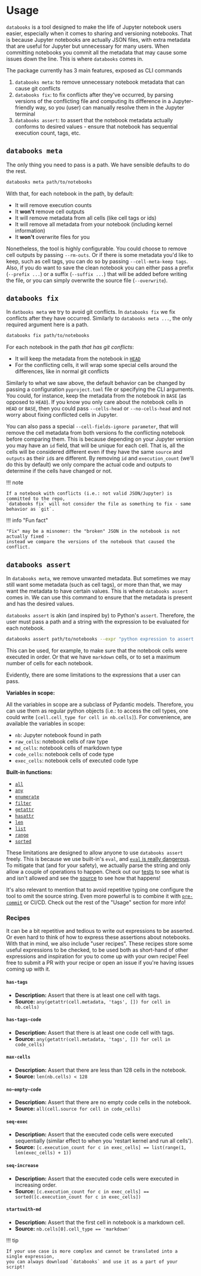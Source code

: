 # Usage

`databooks` is a tool designed to make the life of Jupyter notebook users easier,
especially when it comes to sharing and versioning notebooks. That is because Jupyter
notebooks are actually JSON files, with extra metadata that are useful for Jupyter but
unnecessary for many users. When committing notebooks you commit all the metadata that
may cause some issues down the line. This is where `databooks` comes in.

The package currently has 3 main features, exposed as CLI commands
1. `databooks meta`: to remove unnecessary notebook metadata that can cause git conflicts
2. `databooks fix`: to fix conflicts after they've occurred, by parsing versions of the
conflicting file and computing its difference in a Jupyter-friendly way, so you (user) can
manually resolve them in the Jupyter terminal
3. `databooks assert`: to assert that the notebook metadata actually conforms to desired
values - ensure that notebook has sequential execution count, tags, etc.

## `databooks meta`

The only thing you need to pass is a path. We have sensible defaults to do the rest.

```bash
databooks meta path/to/notebooks
```

With that, for each notebook in the path, by default:

- It will remove execution counts
- It **won't** remove cell outputs
- It will remove metadata from all cells (like cell tags or ids)
- It will remove all metadata from your notebook (including kernel information)
- It **won't** overwrite files for you

Nonetheless, the tool is highly configurable. You could choose to remove cell outputs by
passing `--rm-outs`. Or if there is some metadata you'd like to keep, such as cell tags,
you can do so by passing `--cell-meta-keep tags`. Also, if you do want to save the clean
notebook you can either pass a prefix (`--prefix ...`) or a suffix (`--suffix ...`) that
will be added before writing the file, or you can simply overwrite the source file
(`--overwrite`).

## `databooks fix`

In `datbooks meta` we try to avoid git conflicts. In `databooks fix` we fix conflicts after
they have occurred. Similarly to `databooks meta ...`, the only required argument here
is a path.

```bash
databooks fix path/to/notebooks
```

For each notebook in the path _that has git conflicts_:

- It will keep the metadata from the notebook in [`HEAD`](https://stackoverflow.com/questions/2304087/what-is-head-in-git)
- For the conflicting cells, it will wrap some special cells around the differences, like
in normal git conflicts

Similarly to what we saw above, the default behavior can be changed by passing a
configuration `pyproject.toml` file or specifying the CLI arguments. You could, for
instance, keep the metadata from the notebook in `BASE` (as opposed to `HEAD`). If you
know you only care about the notebook cells in `HEAD` or `BASE`, then you could pass
`--cells-head` or `--no-cells-head` and not worry about fixing conflicted cells in Jupyter.

You can also pass a special `--cell-fields-ignore parameter`, that will remove the cell
metadata from both versions fo the conflicting notebook before comparing them. This is
because depending on your Jupyter version you may have an `id` field, that will be unique
for each cell. That is, all the cells will be considered different even if they have the
same `source` and `outputs` as their `id`s are different. By removing `id` and
`execution_count` (we'll do this by default) we only compare the actual code and outputs
to determine if the cells have changed or not.

!!! note

    If a notebook with conflicts (i.e.: not valid JSON/Jupyter) is committed to the repo,
    `databooks fix` will not consider the file as something to fix - same behavior as `git`.

!!! info "Fun fact"

    "Fix" may be a misnomer: the "broken" JSON in the notebook is not actually fixed -
    instead we compare the versions of the notebook that caused the conflict.

## `databooks assert`

In `databooks meta`, we remove unwanted metadata. But sometimes we may still want some
metadata (such as cell tags), or more than that, we may want the metadata to have
certain values. This is where `databooks assert` comes in. We can use this command to
ensure that the metadata is present and has the desired values.

`databooks assert` is akin (and inspired by) to Python's `assert`. Therefore, the user
must pass a path and a string with the expression to be evaluated for each notebook.

```bash
databooks assert path/to/notebooks --expr "python expression to assert on notebooks"
```

This can be used, for example, to make sure that the notebook cells were executed in
order. Or that we have `markdown` cells, or to set a maximum number of cells for each
notebook.

Evidently, there are some limitations to the expressions that a user can pass.

**Variables in scope:**

All the variables in scope are a subclass of Pydantic models. Therefore, you can use them
as regular python objects (i.e.: to access the cell types, one could write
`[cell.cell_type for cell in nb.cells]`). For convenience, are available the variables
in scope:

- `nb`: Jupyter notebook found in path
- `raw_cells`: notebook cells of raw type
- `md_cells`: notebook cells of markdown type
- `code_cells`: notebook cells of code type
- `exec_cells`: notebook cells of executed code type

**Built-in functions:**
<!-- [[[cog
import ast
from pathlib import Path
import cog

SRC_FILE = Path("databooks/affirm.py")
DOC_TEMPLATE = "- [`{func}`](https://docs.python.org/3/library/functions.html#{func})"

ast_tree = ast.parse(SRC_FILE.read_text("utf-8"))
allowed_builtins_node = next(
    node
    for node in ast.walk(ast_tree)
    if isinstance(node, ast.Assign) and node.targets[0].id == "_ALLOWED_BUILTINS"
)

try:
    allowed_builtins = [func.id for func in allowed_builtins_node.value.elts]
except AttributeError:
    raise ValueError("Could not find assignment of builtins.")

cog.out("\n".join(DOC_TEMPLATE.format(func=func) for func in allowed_builtins))
]]] -->
- [`all`](https://docs.python.org/3/library/functions.html#all)
- [`any`](https://docs.python.org/3/library/functions.html#any)
- [`enumerate`](https://docs.python.org/3/library/functions.html#enumerate)
- [`filter`](https://docs.python.org/3/library/functions.html#filter)
- [`getattr`](https://docs.python.org/3/library/functions.html#getattr)
- [`hasattr`](https://docs.python.org/3/library/functions.html#hasattr)
- [`len`](https://docs.python.org/3/library/functions.html#len)
- [`list`](https://docs.python.org/3/library/functions.html#list)
- [`range`](https://docs.python.org/3/library/functions.html#range)
- [`sorted`](https://docs.python.org/3/library/functions.html#sorted)
<!-- [[[end]]] -->

These limitations are designed to allow anyone to use `databooks assert` freely. This is
because we use built-in's `eval`, and [`eval` is really dangerous](https://nedbatchelder.com/blog/201206/eval_really_is_dangerous.html).
To mitigate that (and for your safety), we actually parse the string and only allow a
couple of operations to happen. Check out our [tests](https://github.com/datarootsio/databooks/blob/main/tests/test_affirm.py)
to see what is and isn't allowed and see the [source](https://github.com/datarootsio/databooks/blob/main/databooks/affirm.py)
to see how that happens!

It's also relevant to mention that to avoid repetitive typing one configure the tool to
omit the source string. Even more powerful is to combine it with [`pre-commit`](https://pre-commit.com/)
or CI/CD. Check out the rest of the "Usage" section for more info!

### Recipes

It can be a bit repetitive and tedious to write out expressions to be asserted. Or
even hard to think of how to express these assertions about notebooks. With that in mind,
we also include "user recipes". These recipes store some useful expressions to be checked,
to be used both as short-hand of other expressions and inspiration for you to come up
with your own recipe! Feel free to submit a PR with your recipe or open an issue if
you're  having issues coming up with it.

<!-- [[[cog
import importlib.util
from collections import namedtuple
import cog

spec = importlib.util.spec_from_file_location("databooks", "databooks/recipes.py")
recipes = importlib.util.module_from_spec(spec)
spec.loader.exec_module(recipes)

RecipeDoc = namedtuple("RecipeDoc", ["name", "src", "desc"])

DOC_TEMPLATE = """#### `{recipe.name}`
- **Description:** {recipe.desc}
- **Source:** `{recipe.src}`
"""

recipe_names = [name for name in dir(recipes.CookBook) if not name.startswith("_")]
recipe_infos = [getattr(recipes.CookBook, recipe) for recipe in recipe_names]
recipe_docs = [
    RecipeDoc(name=name.replace("_","-"), src=info.src, desc=info.description)
    for name, info in zip(recipe_names, recipe_infos)
]

cog.out("\n".join(DOC_TEMPLATE.format(recipe=recipe) for recipe in recipe_docs))

]]] -->
#### `has-tags`
- **Description:** Assert that there is at least one cell with tags.
- **Source:** `any(getattr(cell.metadata, 'tags', []) for cell in nb.cells)`

#### `has-tags-code`
- **Description:** Assert that there is at least one code cell with tags.
- **Source:** `any(getattr(cell.metadata, 'tags', []) for cell in code_cells)`

#### `max-cells`
- **Description:** Assert that there are less than 128 cells in the notebook.
- **Source:** `len(nb.cells) < 128`

#### `no-empty-code`
- **Description:** Assert that there are no empty code cells in the notebook.
- **Source:** `all(cell.source for cell in code_cells)`

#### `seq-exec`
- **Description:** Assert that the executed code cells were executed sequentially (similar effect to when you 'restart kernel and run all cells').
- **Source:** `[c.execution_count for c in exec_cells] == list(range(1, len(exec_cells) + 1))`

#### `seq-increase`
- **Description:** Assert that the executed code cells were executed in increasing order.
- **Source:** `[c.execution_count for c in exec_cells] == sorted([c.execution_count for c in exec_cells])`

#### `startswith-md`
- **Description:** Assert that the first cell in notebook is a markdown cell.
- **Source:** `nb.cells[0].cell_type == 'markdown'`
<!-- [[[end]]] -->

!!! tip

    If your use case is more complex and cannot be translated into a single expression,
    you can always download `databooks` and use it as a part of your script!
